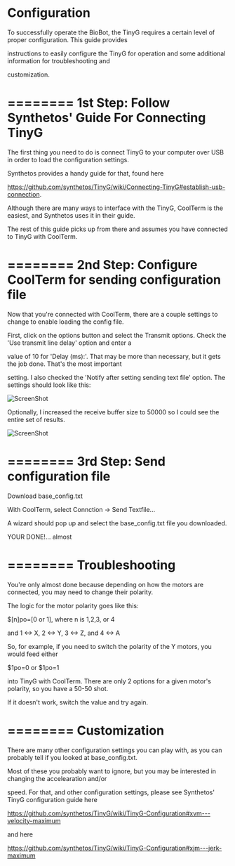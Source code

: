 Configuration
=========

To successfully operate the BioBot, the TinyG requires a certain level of proper configuration. This guide provides 

instructions to easily configure the TinyG for operation and some additional information for troubleshooting and 

customization.

========
1st Step: Follow Synthetos' Guide For Connecting TinyG
========
The first thing you need to do is connect TinyG to your computer over USB in order to load the configuration settings. 

Synthetos provides a handy guide for that, found here

https://github.com/synthetos/TinyG/wiki/Connecting-TinyG#establish-usb-connection. 

Although there are many ways to interface with the TinyG, CoolTerm is the easiest, and Synthetos uses it in their guide. 

The rest of this guide picks up from there and assumes you have connected to TinyG with CoolTerm.

========
2nd Step: Configure CoolTerm for sending configuration file
========
Now that you're connected with CoolTerm, there are a couple settings to change to enable loading the config file.

First, click on the options button and select the Transmit options. Check the 'Use transmit line delay' option and enter a

value of 10 for 'Delay (ms):'. That may be more than necessary, but it gets the job done. That's the most important 

setting. I also checked the 'Notify after setting sending text file' option. The settings should look like this:

![ScreenShot](https://cloud.githubusercontent.com/assets/5043095/3868780/72f0259a-2063-11e4-8592-e7c86865373f.png)

Optionally, I increased the receive buffer size to 50000 so I could see the entire set of results.

![ScreenShot](https://cloud.githubusercontent.com/assets/5043095/3868778/513e9da0-2063-11e4-93bf-e1ccebd9daf1.png)


========
3rd Step: Send configuration file
========
Download base_config.txt

With CoolTerm, select Connction -> Send Textfile...

A wizard should pop up and select the base_config.txt file you downloaded.

YOUR DONE!... almost

========
Troubleshooting
========
You're only almost done because depending on how the motors are connected, you may need to change their polarity.

The logic for the motor polarity goes like this:

$[n]po=[0 or 1], where n is 1,2,3, or 4

and 1 <-> X, 2 <-> Y, 3 <-> Z, and 4 <-> A

So, for example, if you need to switch the polarity of the Y motors, you would feed either

$1po=0 or $1po=1

into TinyG with CoolTerm. There are only 2 options for a given motor's polarity, so you have a 50-50 shot.

If it doesn't work, switch the value and try again.


========
Customization
========
There are many other configuration settings you can play with, as you can probably tell if you looked at base_config.txt.

Most of these you probably want to ignore, but you may be interested in changing the accelearation and/or

speed. For that, and other configuration settings, please see Synthetos' TinyG configuration guide here

https://github.com/synthetos/TinyG/wiki/TinyG-Configuration#xvm---velocity-maximum

and here 

https://github.com/synthetos/TinyG/wiki/TinyG-Configuration#xjm---jerk-maximum
